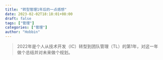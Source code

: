 ```yaml
---
title: "转型管理1年后的一点感想"
date: 2023-02-02T18:18:01+08:00
draft: false
tags: ["管理"]
categories: ["管理"]
author: "Hobbin"
---
```


> 2022年是个人从技术开发（IC）转型到团队管理（TL）的第1年，对这一年做个总结并对未来做个规划。
